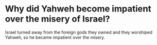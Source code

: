 # Why did Yahweh become impatient over the misery of Israel?

Israel turned away from the foreign gods they owned and they worshiped Yahweh, so he became impatient over the misery.
